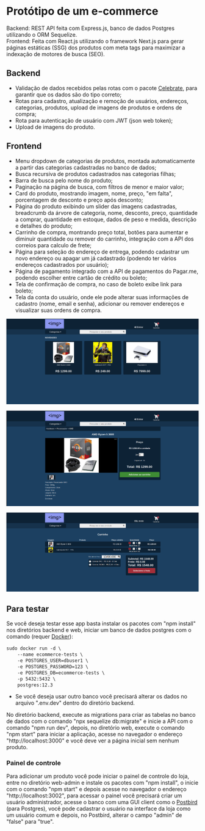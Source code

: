# Protótipo de um e-commerce
Backend: REST API feita com Express.js, banco de dados Postgres utilizando o ORM Sequelize.</br>
Frontend: Feita com React.js utilizando o framework Next.js para gerar páginas estáticas (SSG) dos produtos com meta tags para maximizar a indexação de motores de busca (SEO).

## Backend
- Validação de dados recebidos pelas rotas com o pacote [Celebrate](https://github.com/arb/celebrate), para garantir que os dados são do tipo correto;
- Rotas para cadastro, atualização e remoção de usuários, endereços, categorias, produtos, upload de imagens de produtos e ordens de compra;
- Rota para autenticação de usuário com JWT (json web token);
- Upload de imagens do produto.

## Frontend
- Menu dropdown de categorias de produtos, montada automaticamente a partir das categorias cadastradas no banco de dados;
- Busca recursiva de produtos cadastrados nas categorias filhas;
- Barra de busca pelo nome do produto;
- Paginação na página de busca, com filtros de menor e maior valor;
- Card do produto, mostrando imagem, nome, preço, "em falta", porcentagem de desconto e preço após desconto;
- Página do produto exibindo um slider das imagens cadastradas, breadcrumb da árvore de categoria, nome, desconto, preço, quantidade a comprar, quantidade em estoque, dados de peso e medida, descrição e detalhes do produto;
- Carrinho de compra, montrando preço total, botões para aumentar e diminuir quantidade ou remover do carrinho, integração com a API dos correios para calculo de frete;
- Página para seleção do endereço de entrega, podendo cadastrar um novo endereço ou apagar um já cadastrado (podendo ter vários endereços cadastrados por usuário);
- Página de pagamento integrado com a API de pagamentos do Pagar.me, podendo escolher entre cartão de crédito ou boleto;
- Tela de confirmação de compra, no caso de boleto exibe link para boleto;
- Tela da conta do usuário, onde ele pode alterar suas informações de cadastro (nome, email e senha), adicionar ou remover endereços e visualizar suas ordens de compra.

<p align="center">
  <img src="https://github.com/bruzt/exemplo-ecommerce/blob/master/ecommerce1.png?raw=true">
</p>
<p align="center">
  <img src="https://github.com/bruzt/exemplo-ecommerce/blob/master/ecommerce2.png?raw=true">
</p>
<p align="center">
  <img src="https://github.com/bruzt/exemplo-ecommerce/blob/master/ecommerce3.png?raw=true">
</p>

## Para testar

Se você deseja testar esse app basta instalar os pacotes com "npm install" nos diretórios backend e web, iniciar um banco de dados postgres com o comando (requer [Docker](https://www.docker.com/)):

```
sudo docker run -d \
    --name ecommerce-tests \
    -e POSTGRES_USER=dbuser1 \
    -e POSTGRES_PASSWORD=123 \
    -e POSTGRES_DB=ecommerce-tests \
    -p 5432:5432 \
    postgres:12.3
```

* Se você deseja usar outro banco você precisará alterar os dados no arquivo ".env.dev" dentro do diretório backend.

No diretório backend, execute as migrations para criar as tabelas no banco de dados com o comando "npx sequelize db:migrate" e inicie a API com o comando "npm run dev", depois, no diretório web, execute o comando "npm start" para iniciar a aplicação, acesse no navegador o endereço "http://localhost:3000" e você deve ver a página inicial sem nenhum produto.

### Painel de controle

Para adicionar um produto você pode iniciar o painel de controle do loja, entre no diretório web-admin e instale os pacotes com "npm install", o inicie com o comando "npm start" e depois acesse no navegador o endereço "http://localhost:3002", para acessar o painel você precisará criar um usuário administrador, acesse o banco com uma GUI client como o [Postbird](https://www.electronjs.org/apps/postbird) (para Postgres), você pode cadastrar o usuário na interface da loja como um usuário comum e depois, no Postbird, alterar o campo "admin" de "false" para "true".

<!-- 
VocCom o REST Client [Insomnia](https://insomnia.rest/), importe o workspace do projeto (o arquivo está na raiz desse projeto: "Insomnia_workspace.json"), execute a rota "session" (login) para te retornar uma JWT (JSON Web Token) para acessar as rotas, configure a Bearer token com o JWT na rota "store" de "categories" e "products", crie uma categoria de produto e depois um produto cadastrado ao id daquela categoria, recarregando a página web o card do produto deve aparecer.
-->


